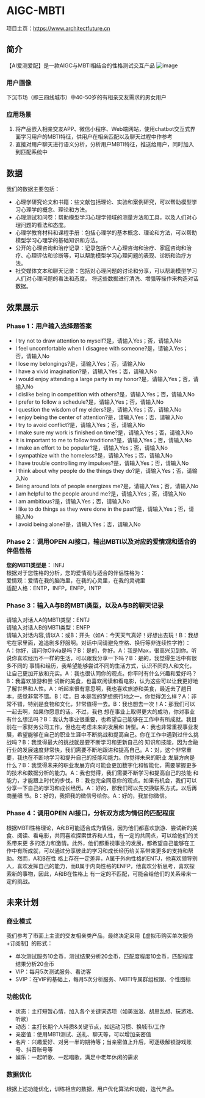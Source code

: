 # AIGC-MBTI
项目主页：https://www.architectfuture.cn

## 简介
【AI爱测爱配】是一款AIGC与MBTI相结合的性格测试交互产品
![image](https://github.com/Semi-Hacker/AIGC-MBTI/assets/138411034/91783d1f-346a-43d8-bae5-62d61b1c0dde)

### 用户画像
下沉市场（即三四线城市）中40-50岁的有相亲交友需求的男女用户
### 应用场景
1. 将产品嵌入相亲交友APP、微信小程序、Web端网站，使用chatbot交互式界面学习用户的MBTI特征，供用户在相亲匹配以及聊天过程中作参考
2. 直接对用户聊天进行语义分析，分析用户MBTI特征，推送给用户，同时加入到匹配系统中


## 数据
我们的数据主要包括：
- 心理学研究论文和书籍：些文献包括理论、实验和案例研究，可以帮助模型学习心理学的概念、理论和方法。
- 心理测试和问卷：帮助模型学习心理学领域的测量方法和工具，以及人们对心理问题的看法和态度。
- 心理学教育材料和课程手册：包括心理学的基本概念、理论和方法，可以帮助模型学习心理学的基础知识和方法。
- 公开的心理咨询和治疗记录：记录包括个人心理咨询和治疗、家庭咨询和治疗、心理评估和诊断等，可以帮助模型学习心理问题的表现、诊断和治疗方法。
- 社交媒体文本和聊天记录：包括对心理问题的讨论和分享，可以帮助模型学习人们对心理问题的看法和态度。
将这些数据进行清洗、增强等操作来构造对话数据。


## 效果展示
### Phase 1：用户输入选择题答案  
- I try not to draw attention to myself?是，请输入Yes；否，请输入No 
- I feel uncomfortable when I disagree with someone?是，请输入Yes；否，请输入No  
- I lose my belongings?是，请输入Yes；否，请输入No 
- I have a vivid imagination?是，请输入Yes；否，请输入No 
- I would enjoy attending a large party in my honor?是，请输入Yes；否，请输入No  
- I dislike being in competition with others?是，请输入Yes；否，请输入No 
- I prefer to follow a schedule?是，请输入Yes；否，请输入No 
- I question the wisdom of my elders?是，请输入Yes；否，请输入No 
- I enjoy being the center of attention?是，请输入Yes；否，请输入No  
- I try to avoid conflict?是，请输入Yes；否，请输入No  
- I make sure my work is finished on time?是，请输入Yes；否，请输入No  
- It is important to me to follow traditions?是，请输入Yes；否，请输入No  
- I make an effort to be popular?是，请输入Yes；否，请输入No  
- I sympathize with the homeless?是，请输入Yes；否，请输入No   
- I have trouble controlling my impulses?是，请输入Yes；否，请输入No  
- I think about why people do the things they do?是，请输入Yes；否，请输入No  
- Being around lots of people energizes me?是，请输入Yes；否，请输入No  
- I am helpful to the people around me?是，请输入Yes；否，请输入No  
- I am ambitious?是，请输入Yes；否，请输入No  
- I like to do things as they were done in the past?是，请输入Yes；否，请输入No  
- I avoid being alone?是，请输入Yes；否，请输入No  
### Phase 2：调用OPEN AI接口，输出MBTI以及对应的爱情观和适合的伴侣性格  
**您的MBTI类型是：** INFJ  
根据对于您性格的分析，您的爱情观与适合的伴侣性格为：  
爱情观：爱情在我的脑海里，在我的心灵里，在我的灵魂里  
适配人格：ENTP，INFP，ENFP，INTP  
### Phase 3：输入A与B的MBTI类型，以及A与B的聊天记录  
请输入对话人A的MBTI类型：ENTJ  
请输入对话人B的MBTI类型：ENFP  
请输入对话内容,请以A：或B：开头（如A：今天天气真好！好想出去玩！B：我想宅在家里面，追追剧多舒服啊。对话中间请避免空格、换行等非连续性字符）：  
A：你好，请问你Olivia是吗？B：是的，你好。A：我是Max，很高兴见到你。听说你喜欢经历不一样的生活，可以跟我分享一下吗？B：是的，我觉得生活中有很多不同的 
事情和经历，我希望能够尝试不同的生活方式，认识不同的人和文化，让自己更加开放和充实。A：我也很认同你的观点。你平时有什么兴趣和爱好吗？B：我喜欢旅游和尝
试新的美食，也喜欢阅读和看电影，认为这些可以让我更好地了解世界和人性。A：听起来很有意思啊，我也喜欢旅游和美食，最近去了趟日本，感觉非常不错。B：哇，日
本是我的梦想旅行地之一，你觉得怎么样？A：非常不错，特别是食物和文化，非常值得一去。B：我也想去一次！A：那我们可以一起去啊，如果你愿意的话。不过，我也 
想在事业上取得更大的成功，你对事业有什么想法吗？B：我认为事业很重要，也希望自己能够在工作中有所成就。我目前在一家财务公司工作，但也在考虑未来的发展和 
转型。A：我也非常重视事业发展，希望能够在自己的职业生涯中不断挑战和提高自己。你在工作中遇到过什么挑战吗？B：我觉得最大的挑战就是要不断学习和更新自己的
知识和技能，因为金融行业的发展速度非常快，我们需要不断地跟进和提高自己。A：对，这个非常重要，我也在不断地学习和提升自己的技能和能力。你觉得未来的职业 
发展方向是什么？B：我觉得未来的职业发展方向可能会更加数字化和智能化，需要掌握更多的技术和数据分析的能力。A：我也觉得，我们需要不断学习和提高自己的技能
和能力，才能跟上时代的步伐。B：我也完全同意你的观点。如果有机会，我们可以分享一下自己的学习和成长经历。A：好的，那我们可以先交换联系方式，以后再商量细
节。B：好的，我把我的微信号给你。A：好的，我加你微信。
### Phase 4：调用OPEN AI接口，分析双方成为情侣的匹配程度  
根据MBTI性格理论，A和B可能适合成为情侣，因为他们都喜欢旅游、尝试新的美食、阅读、看电影，共同喜欢探索世界和人性，有一定的共同点，可以给他们的关系带来更
多的活力和激情。此外，他们都重视事业的发展，都希望自己能够在工作中有所成就，可以通过分享彼此的学习和成长经历给关系带来更多的支持和帮助。然而，A和B在性
格上存在一定差异，A属于外向性格的ENTJ，他喜欢领导别人，喜欢发挥自己的能力，而B属于内向性格的ENFP，他喜欢分析思考，喜欢探索新的事物，因此，A和B在性格上
有一定的不匹配，可能会给他们的关系带来一定的挑战。

## 未来计划
### 商业模式
我们参考了市面上主流的交友相亲类产品，最终决定采用【虚拟币购买单次服务+订阅制】的形式：
- 单次测试服务10金币，测试结果分析20金币，匹配度程度10金币，匹配程度结果分析20金币
- VIP：每月5次测试服务、看访客
- SVIP：在VIP的基础上，每月5次分析服务、MBTI专属群组权限、个性图标

### 功能优化
- 状态：主打短暂心情，加入各个关键词选项（如美滋滋、胡思乱想、玩游戏、听歌）
- 动态：主打长期个人特质&关键节点，如运动习惯、换城市/工作
- 亲密值：使用MBTI测试、送礼、聊天等，可以增加亲密值
- 名片：兴趣爱好、对另一半的期待等；当亲密值上升后，可逐级解锁游戏账号、抖音账号等
- 娱乐：一起听歌、一起唱歌，满足中老年休闲的需求

### 数据优化
根据上述功能优化，训练相应的数据，用户优化算法和功能，迭代产品。
